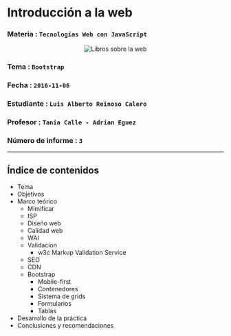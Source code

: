 # Introducción a la web

### Materia : `Tecnologías Web con JavaScript`

<p align="center">
<img src="https://openclipart.org/image/300px/svg_to_png/168924/web-books.png&disposition=attachment" alt="Libros sobre la web" title="Libros sobre la web por cliparteles ( https://openclipart.org/user-detail/cliparteles)" />
</p>

### Tema : `Bootstrap`
### Fecha : `2016-11-06`
### Estudiante : `Luis Alberto Reinoso Calero`
### Profesor : `Tania Calle - Adrian Eguez`
### Número de informe : `3`

---
## Índice de contenidos
- Tema
- Objetivos
- Marco teórico
  - Mimificar
  - ISP
  - Diseño web
  - Calidad web
  - WAI
  - Validacion
    - w3c Markup Validation Service
  - SEO
  - CDN
  - Bootstrap
    - Mobile-first
    - Contenedores
    - Sistema de grids
    - Formularios
    - Tablas
- Desarrollo de la práctica
- Conclusiones y recomendaciones
